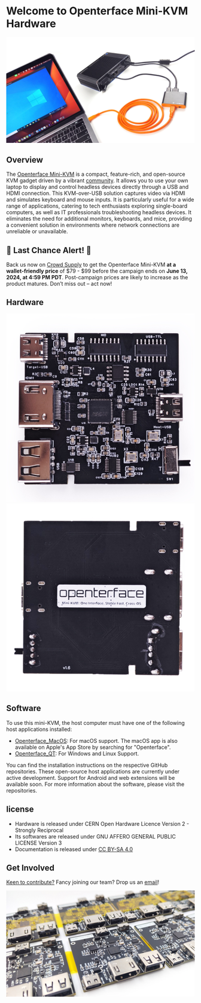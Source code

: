 # Welcome to Openterface Mini-KVM Hardware

![use-case-pc-angled-view](docs/use-case-pc-angled-view.jpg)

## Overview

The [Openterface Mini-KVM](https://openterface.com/) is a compact, feature-rich, and open-source KVM gadget driven by a vibrant [community](https://openterface.com/community/). It allows you to use your own laptop to display and control headless devices directly through a USB and HDMI connection. This KVM-over-USB solution captures video via HDMI and simulates keyboard and mouse inputs. It is particularly useful for a wide range of applications, catering to tech enthusiasts exploring single-board computers, as well as IT professionals troubleshooting headless devices. It eliminates the need for additional monitors, keyboards, and mice, providing a convenient solution in environments where network connections are unreliable or unavailable.

## 🚨 Last Chance Alert! 🚨 
Back us now on [Crowd Supply](https://www.crowdsupply.com/techxartisan/openterface-mini-kvm) to get the Openterface Mini-KVM **at a wallet-friendly price** of $79 - $99 before the campaign ends on **June 13, 2024, at 4:59 PM PDT**. Post-campaign prices are likely to increase as the product matures. Don’t miss out – act now!

## Hardware
![pcb-v1.6-front](docs/pcb-v1-6-front.jpg)
![pcb-v1.6-back](docs/pcb-v1-6-back.jpg)

## Software

To use this mini-KVM, the host computer must have one of the following host applications installed: 
- [Openterface_MacOS](https://github.com/TechxArtisanStudio/Openterface_MacOS): For macOS support. The macOS app is also available on Apple's App Store by searching for "Openterface".
- [Openterface_QT](https://github.com/TechxArtisanStudio/Openterface_QT): For Windows and Linux Support.

You can find the installation instructions on the respective GitHub repositories. These open-source host applications are currently under active development. Support for Android and web extensions will be available soon. For more information about the software, please visit the repositories.

## license
- Hardware is released under CERN Open Hardware Licence Version 2 - Strongly Reciprocal
- Its softwares are released under GNU AFFERO GENERAL PUBLIC LICENSE Version 3
- Documentation is released under [CC BY-SA 4.0](https://creativecommons.org/licenses/by-sa/4.0/legalcode)

## Get Involved

[Keen to contribute?](https://openterface.com/contributing/) Fancy joining our team? Drop us an [email](mailto:info@techxartisan.com)!

![docs/mini-kvm-pcb-showcase.jpg](docs/mini-kvm-pcb-showcase.jpg)
